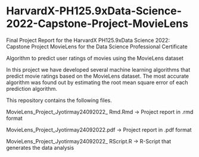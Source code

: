 # HarvardX-PH125.9xData-Science-2022-Capstone-Project-MovieLens
Final Project Report for the HarvardX PH125.9xData Science 2022: Capstone Project MovieLens for the Data Science Professional Certificate

Algorithm to predict user ratings of movies using the MovieLens dataset

In this project we have developed several machine learning algorithms that predict movie ratings based on the MovieLens dataset. The most accurate algorithm was found out by estimating the root mean square error of each prediction algorithm.

This repository contains the following files.

MovieLens_Project_Jyotirmay24092022_ Rmd.Rmd -> Project report in .rmd format

MovieLens_Project_Jyotirmay24092022.pdf -> Project report in .pdf format

MovieLens_Project_Jyotirmay24092022_ RScript.R -> R-Script that generates the data analysis
